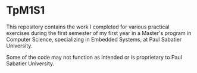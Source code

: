 # TpM1S1

This repository contains the work I completed for various practical exercises during the first semester of my first year in a Master's program in Computer Science, specializing in Embedded Systems, at Paul Sabatier University.

Some of the code may not function as intended or is proprietary to Paul Sabatier University.
